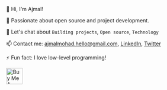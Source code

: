 👋 Hi, I'm Ajmal!

🌱 Passionate about open source and project development.

💬 Let's chat about ```Building projects```, ```Open source```, ```Technology```

📫 Contact me: ajmalmohad.hello@gmail.com, [LinkedIn](https://www.linkedin.com/in/ajmalmohad/), [Twitter](https://twitter.com/ajmalmohad_/)

⚡ Fun fact: I love low-level programming!

<a href="https://www.buymeacoffee.com/ajmalmohad" target="_blank"><img src="https://cdn.buymeacoffee.com/buttons/v2/arial-yellow.png" alt="Buy Me A Coffee" style="height: 44px !important;" ></a>
